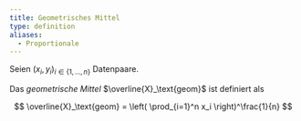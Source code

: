 ```yaml
---
title: Geometrisches Mittel
type: definition
aliases:
  - Proportionale
---
```


Seien $(x_i, y_i)_{i \in \{ 1, \dots, n \}}$ Datenpaare.

Das *geometrische Mittel* $\overline{X}_\text{geom}$ ist definiert als

$$
	\overline{X}_\text{geom} = \left( \prod_{i=1}^n x_i \right)^\frac{1}{n}
$$